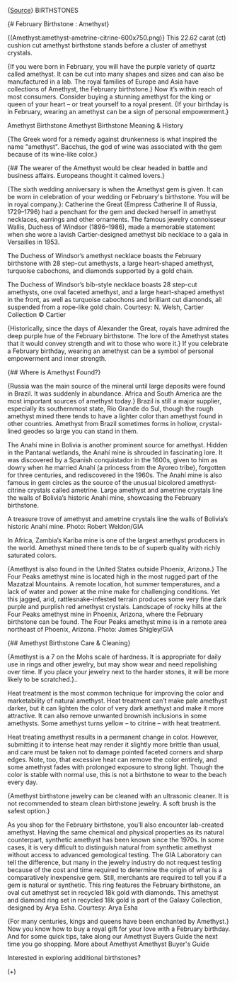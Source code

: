 {[Source](https://www.gia.edu/birthstones/february-birthstones)}
BIRTHSTONES

{# February Birthstone : Amethyst}

{(Amethyst:amethyst-ametrine-citrine-600x750.png)}
This 22.62 carat (ct) cushion cut amethyst birthstone stands before a cluster 
of amethyst crystals.

{If you were born in February, you will have the purple variety of quartz 
called amethyst. It can be cut into many shapes and sizes and can also be 
manufactured in a lab. The royal families of Europe and Asia have collections 
of Amethyst, the February birthstone.} Now it’s within reach of most 
consumers. Consider buying a stunning amethyst for the king or queen of your 
heart – or treat yourself to a royal present. {If your birthday is in 
February, wearing an amethyst can be a sign of personal empowerment.}

Amethyst Birthstone
Amethyst Birthstone Meaning & History

{The Greek word for a remedy against drunkenness is what inspired the name 
"amethyst". Bacchus, the god of wine was associated with the gem because of its 
wine-like color.}

{## The wearer of the Amethyst would be clear headed in battle and business 
affairs. Europeans thought it calmed lovers.}

{The sixth wedding anniversary is when the Amethyst gem is given. It can be 
worn in celebration of your wedding or February's birthstone. You will be in 
royal company.}: Catherine the Great (Empress Catherine II of Russia, 
1729–1796) had a penchant for the gem and decked herself in amethyst 
necklaces, earrings and other ornaments. The famous jewelry connoisseur Wallis, 
Duchess of Windsor (1896–1986), made a memorable statement when she wore a 
lavish Cartier-designed amethyst bib necklace to a gala in Versailles in 1953.

The Duchess of Windsor’s amethyst necklace boasts the February birthstone 
with 28 step-cut amethysts, a large heart-shaped amethyst, turquoise cabochons, 
and diamonds supported by a gold chain.

The Duchess of Windsor’s bib-style necklace boasts 28 step-cut amethysts, one 
oval faceted amethyst, and a large heart-shaped amethyst in the front, as well 
as turquoise cabochons and brilliant cut diamonds, all suspended from a 
rope-like gold chain. Courtesy: N. Welsh, Cartier Collection © Cartier

{Historically, since the days of Alexander the Great, royals have admired the 
deep purple hue of the February birthstone. The lore of the Amethyst states 
that it would convey strength and wit to those who wore it.} If you celebrate a 
February birthday, wearing an amethyst can be a symbol of personal empowerment 
and inner strength.

{## Where is Amethyst Found?}

{Russia was the main source of the mineral until large deposits were found in 
Brazil. It was suddenly in abundance. Africa and South America are the most 
important sources of amethyst today.} Brazil is still a major supplier, 
especially its southernmost state, Rio Grande do Sul, though the rough amethyst 
mined there tends to have a lighter color than amethyst found in other 
countries. Amethyst from Brazil sometimes forms in hollow, crystal-lined geodes 
so large you can stand in them.

The Anahí mine in Bolivia is another prominent source for amethyst. Hidden in 
the Pantanal wetlands, the Anahí mine is shrouded in fascinating lore. It was 
discovered by a Spanish conquistador in the 1600s, given to him as dowry when 
he married Anahí (a princess from the Ayoreo tribe), forgotten for three 
centuries, and rediscovered in the 1960s. The Anahí mine is also famous in gem 
circles as the source of the unusual bicolored amethyst-citrine crystals called 
ametrine.
Large amethyst and ametrine crystals line the walls of Bolivia’s historic 
Anahí mine, showcasing the February birthstone.

A treasure trove of amethyst and ametrine crystals line the walls of 
Bolivia’s historic Anahí mine. Photo: Robert Weldon/GIA


In Africa, Zambia’s Kariba mine is one of the largest amethyst producers in 
the world. Amethyst mined there tends to be of superb quality with richly 
saturated colors.

{Amethyst is also found in the United States outside Phoenix, Arizona.} The 
Four Peaks amethyst mine is located high in the most rugged part of the 
Mazatzal Mountains. A remote location, hot summer temperatures, and a lack of 
water and power at the mine make for challenging conditions. Yet this jagged, 
arid, rattlesnake-infested terrain produces some very fine dark purple and 
purplish red amethyst crystals.
Landscape of rocky hills at the Four Peaks amethyst mine in Phoenix, Arizona, 
where the February birthstone can be found.
The Four Peaks amethyst mine is in a remote area northeast of Phoenix, Arizona. 
Photo: James Shigley/GIA

{## Amethyst Birthstone Care & Cleaning}

{Amethyst is a 7 on the Mohs scale of hardness. It is appropriate for daily use 
in rings and other jewelry, but may show wear and need repolishing over time. 
If you place your jewelry next to the harder stones, it will be more likely to 
be scratched.}..

Heat treatment is the most common technique for improving the color and 
marketability of natural amethyst. Heat treatment can’t make pale amethyst 
darker, but it can lighten the color of very dark amethyst and make it more 
attractive. It can also remove unwanted brownish inclusions in some amethysts. 
Some amethyst turns yellow – to citrine – with heat treatment.

Heat treating amethyst results in a permanent change in color. However, 
submitting it to intense heat may render it slightly more brittle than usual, 
and care must be taken not to damage pointed faceted corners and sharp edges. 
Note, too, that excessive heat can remove the color entirely, and some amethyst 
fades with prolonged exposure to strong light. Though the color is stable with 
normal use, this is not a birthstone to wear to the beach every day.

{Amethyst birthstone jewelry can be cleaned with an ultrasonic cleaner. It is 
not recommended to steam clean birthstone jewelry. A soft brush is the safest 
option.}

As you shop for the February birthstone, you’ll also encounter lab-created 
amethyst. Having the same chemical and physical properties as its natural 
counterpart, synthetic amethyst has been known since the 1970s. In some cases, 
it is very difficult to distinguish natural from synthetic amethyst without 
access to advanced gemological testing. The GIA Laboratory can tell the 
difference, but many in the jewelry industry do not request testing because of 
the cost and time required to determine the origin of what is a comparatively 
inexpensive gem. Still, merchants are required to tell you if a gem is natural 
or synthetic.
This ring features the February birthstone, an oval cut amethyst set in 
recycled 18k gold with diamonds.
This amethyst and diamond ring set in recycled 18k gold is part of the Galaxy 
Collection, designed by Arya Esha. Courtesy: Arya Esha


{For many centuries, kings and queens have been enchanted by Amethyst.} Now you 
know how to buy a royal gift for your love with a February birthday. And for 
some quick tips, take along our Amethyst Buyers Guide the next time you go 
shopping.
More about Amethyst Amethyst Buyer's Guide

Interested in exploring additional birthstones?

(+)
